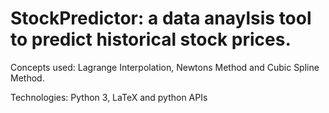 # StockPredictor: a data anaylsis tool to predict historical stock prices.

Concepts used: Lagrange Interpolation, Newtons Method and Cubic Spline Method.

Technologies: Python 3, LaTeX and python APIs
